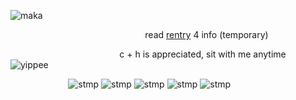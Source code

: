 ![maka](https://media.discordapp.net/attachments/1174985452168687659/1224793785989337253/07233803-42D1-49C6-8A57-4939AC5B42A4.gif?ex=661ec91a&is=660c541a&hm=8b3eaa45f5fc692f921595899d13f1d0ce5609f25892455cd334ce479bc94e5c&)

⠀⠀⠀⠀⠀⠀⠀⠀⠀⠀⠀⠀⠀⠀⠀⠀⠀⠀⠀⠀⠀read [rentry](https://rentry.co/chanstarterguide) 4 info (temporary)

⠀⠀⠀⠀⠀⠀⠀⠀⠀⠀⠀⠀⠀⠀⠀⠀⠀c + h is appreciated, sit with me anytime ![yippee](https://yokai.crd.co/assets/images/gallery25/cafc03cc.gif?v=b4df531c)

⠀⠀⠀⠀⠀⠀⠀⠀⠀![stmp](https://y2k.neocities.org/stamps/tumblr_pcagk9LdEg1wpplaao5_100.gif) ![stmp](https://y2k.neocities.org/stamps/my_memory_sucks_by_renatalmar.png) ![stmp](https://y2k.neocities.org/stamps/tumblr_inline_oxvqwgdLQk1rv0j40_500.gif) ![stmp](https://wilardo.crd.co/assets/images/gallery16/25e00977_original.png?v=b62e9456) ![stmp](https://wilardo.crd.co/assets/images/gallery13/e3101c12_original.gif?v=b62e9456)
